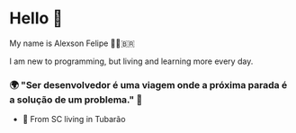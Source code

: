 # Hello 👋

My name is Alexson Felipe 🧙🏼‍🇧🇷

I am new to programming, but living and learning more every day.

### 🌍 "Ser desenvolvedor é uma viagem onde a próxima parada é a solução de um problema." 🧠 ###

- 📍 From SC living in Tubarão
